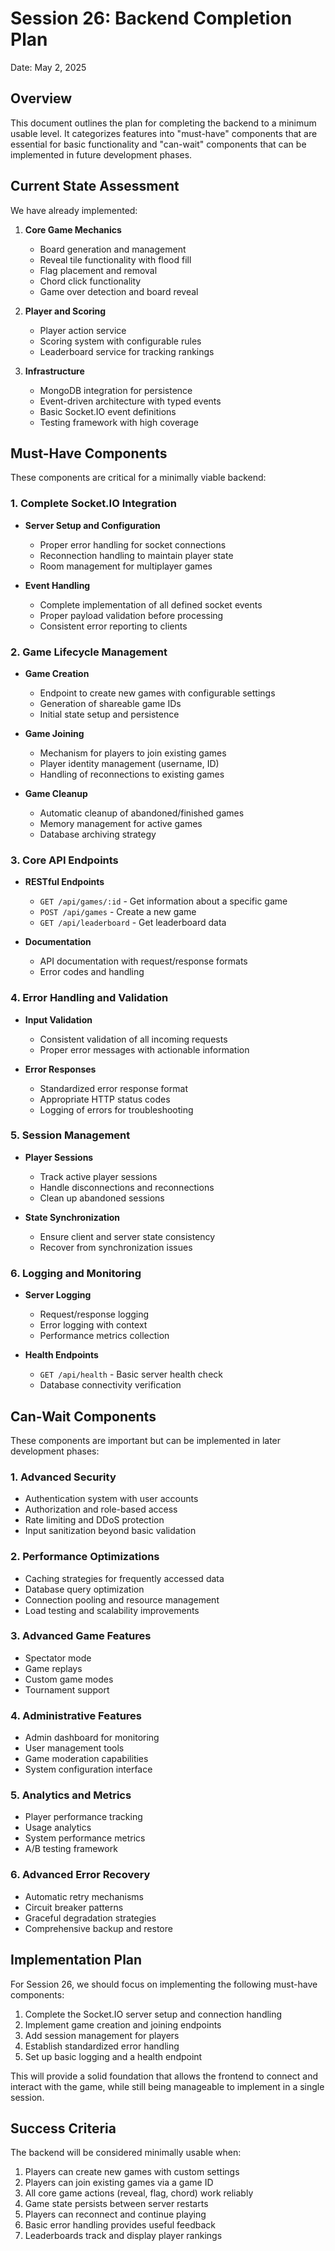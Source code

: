 # Session 26: Backend Completion Plan

Date: May 2, 2025

## Overview

This document outlines the plan for completing the backend to a minimum usable level. It categorizes features into "must-have" components that are essential for basic functionality and "can-wait" components that can be implemented in future development phases.

## Current State Assessment

We have already implemented:

1. **Core Game Mechanics**
   - Board generation and management
   - Reveal tile functionality with flood fill
   - Flag placement and removal
   - Chord click functionality
   - Game over detection and board reveal

2. **Player and Scoring**
   - Player action service
   - Scoring system with configurable rules
   - Leaderboard service for tracking rankings

3. **Infrastructure**
   - MongoDB integration for persistence
   - Event-driven architecture with typed events
   - Basic Socket.IO event definitions
   - Testing framework with high coverage

## Must-Have Components

These components are critical for a minimally viable backend:

### 1. Complete Socket.IO Integration

- **Server Setup and Configuration**
  - Proper error handling for socket connections
  - Reconnection handling to maintain player state
  - Room management for multiplayer games
  
- **Event Handling**
  - Complete implementation of all defined socket events
  - Proper payload validation before processing
  - Consistent error reporting to clients

### 2. Game Lifecycle Management

- **Game Creation**
  - Endpoint to create new games with configurable settings
  - Generation of shareable game IDs
  - Initial state setup and persistence

- **Game Joining**
  - Mechanism for players to join existing games
  - Player identity management (username, ID)
  - Handling of reconnections to existing games

- **Game Cleanup**
  - Automatic cleanup of abandoned/finished games
  - Memory management for active games
  - Database archiving strategy

### 3. Core API Endpoints

- **RESTful Endpoints**
  - `GET /api/games/:id` - Get information about a specific game
  - `POST /api/games` - Create a new game
  - `GET /api/leaderboard` - Get leaderboard data

- **Documentation**
  - API documentation with request/response formats
  - Error codes and handling

### 4. Error Handling and Validation

- **Input Validation**
  - Consistent validation of all incoming requests
  - Proper error messages with actionable information
  
- **Error Responses**
  - Standardized error response format
  - Appropriate HTTP status codes
  - Logging of errors for troubleshooting

### 5. Session Management

- **Player Sessions**
  - Track active player sessions
  - Handle disconnections and reconnections
  - Clean up abandoned sessions

- **State Synchronization**
  - Ensure client and server state consistency
  - Recover from synchronization issues

### 6. Logging and Monitoring

- **Server Logging**
  - Request/response logging
  - Error logging with context
  - Performance metrics collection

- **Health Endpoints**
  - `GET /api/health` - Basic server health check
  - Database connectivity verification

## Can-Wait Components

These components are important but can be implemented in later development phases:

### 1. Advanced Security

- Authentication system with user accounts
- Authorization and role-based access
- Rate limiting and DDoS protection
- Input sanitization beyond basic validation

### 2. Performance Optimizations

- Caching strategies for frequently accessed data
- Database query optimization
- Connection pooling and resource management
- Load testing and scalability improvements

### 3. Advanced Game Features

- Spectator mode
- Game replays
- Custom game modes
- Tournament support

### 4. Administrative Features

- Admin dashboard for monitoring
- User management tools
- Game moderation capabilities
- System configuration interface

### 5. Analytics and Metrics

- Player performance tracking
- Usage analytics
- System performance metrics
- A/B testing framework

### 6. Advanced Error Recovery

- Automatic retry mechanisms
- Circuit breaker patterns
- Graceful degradation strategies
- Comprehensive backup and restore

## Implementation Plan

For Session 26, we should focus on implementing the following must-have components:

1. Complete the Socket.IO server setup and connection handling
2. Implement game creation and joining endpoints
3. Add session management for players
4. Establish standardized error handling
5. Set up basic logging and a health endpoint

This will provide a solid foundation that allows the frontend to connect and interact with the game, while still being manageable to implement in a single session.

## Success Criteria

The backend will be considered minimally usable when:

1. Players can create new games with custom settings
2. Players can join existing games via a game ID
3. All core game actions (reveal, flag, chord) work reliably
4. Game state persists between server restarts
5. Players can reconnect and continue playing
6. Basic error handling provides useful feedback
7. Leaderboards track and display player rankings